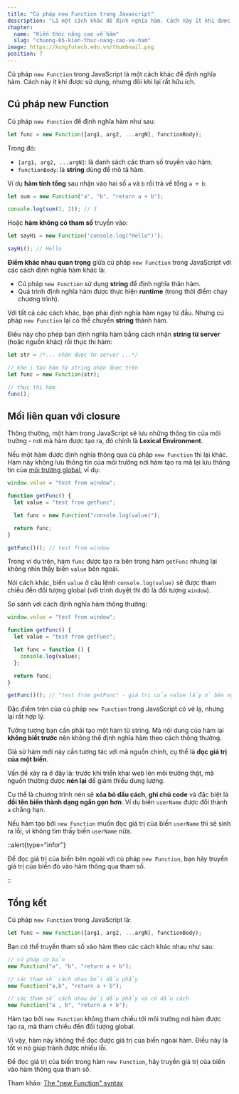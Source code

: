 ```yaml
---
title: "Cú pháp new Function trong Javascript"
description: "Là một cách khác để định nghĩa hàm. Cách này ít khi được sử dụng, nhưng đôi khi lại rất hữu ích."
chapter:
  name: "Kiến thức nâng cao về hàm"
  slug: "chuong-05-kien-thuc-nang-cao-ve-ham"
image: https://kungfutech.edu.vn/thumbnail.png
position: 7
---
```


Cú pháp `new Function` trong JavaScript là một cách khác để định nghĩa hàm. Cách này ít khi được sử dụng, nhưng đôi khi lại rất hữu ích.

## Cú pháp new Function

Cú pháp `new Function` để định nghĩa hàm như sau:

```js
let func = new Function([arg1, arg2, ...argN], functionBody);
```

Trong đó:

- `[arg1, arg2, ...argN]`: là danh sách các tham số truyền vào hàm.
- `functionBody`: là **string** dùng để mô tả hàm.

Ví dụ **hàm tính tổng** sau nhận vào hai số `a` và `b` rồi trả về tổng `a + b`:

```js
let sum = new Function("a", "b", "return a + b");

console.log(sum(1, 2)); // 3
```

Hoặc **hàm không có tham số** truyền vào:

```js
let sayHi = new Function('console.log("Hello")');

sayHi(); // Hello
```

**Điểm khác nhau quan trọng** giữa cú pháp `new Function` trong JavaScript với các cách định nghĩa hàm khác là:

- Cú pháp `new Function` sử dụng **string** để định nghĩa thân hàm.
- Quá trình định nghĩa hàm được thực hiện **runtime** (trong thời điểm chạy chương trình).

Với tất cả các cách khác, bạn phải định nghĩa hàm ngay từ đầu. Nhưng cú pháp `new Function` lại có thể chuyển **string** thành hàm.

Điều này cho phép bạn định nghĩa hàm bằng cách nhận **string từ server** (hoặc nguồn khác) rồi thực thi hàm:

```js
let str = /*... nhận được từ server ...*/

// khởi tạo hàm từ string nhận được trên
let func = new Function(str);

// thực thi hàm
func();
```

## Mối liên quan với closure

Thông thường, một hàm trong JavaScript sẽ lưu những thông tin của môi trường - nơi mà hàm được tạo ra, đó chính là **Lexical Environment**.

Nếu một hàm được định nghĩa thông qua cú pháp `new Function` thì lại khác. Hàm này không lưu thông tin của môi trường nơi hàm tạo ra mà lại lưu thông tin của [môi trường global](/bai-viet/javascript/doi-tuong-global-trong-javascript), ví dụ:

```js
window.value = "test from window";

function getFunc() {
  let value = "test from getFunc";

  let func = new Function("console.log(value)");

  return func;
}

getFunc()(); // test from window
```

Trong ví dụ trên, hàm `func` được tạo ra bên trong hàm `getFunc` nhưng lại không nhìn thấy biến `value` bên ngoài.

Nói cách khác, biến `value` ở câu lệnh `console.log(value)` sẽ được tham chiếu đến đối tượng global (với trình duyệt thì đó là đối tượng `window`).

So sánh với cách định nghĩa hàm thông thường:

```js
window.value = "test from window";

function getFunc() {
  let value = "test from getFunc";

  let func = function () {
    console.log(value);
  };

  return func;
}

getFunc()(); // "test from getFunc" - giá trị của value lấy ở bên ngoài
```

Đặc điểm trên của cú pháp `new Function` trong JavaScript có vẻ lạ, nhưng lại rất hợp lý.

Tưởng tượng bạn cần phải tạo một hàm từ string. Mà nội dung của hàm lại **không biết trước** nên không thể định nghĩa hàm theo cách thông thường.

Giả sử hàm mới này cần tương tác với mã nguồn chính, cụ thể là **đọc giá trị của một biến**.

Vấn đề xảy ra ở đây là: trước khi triển khai web lên môi trường thật, mã nguồn thường được **nén lại** để giảm thiểu dung lượng.

Cụ thể là chương trình nén sẽ **xóa bỏ dấu cách**, **ghi chú code** và đặc biệt là **đổi tên biến thành dạng ngắn gọn hơn**. Ví dụ biến `userName` được đổi thành `a` chẳng hạn.

Nếu hàm tạo bởi `new Function` muốn đọc giá trị của biến `userName` thì sẽ sinh ra lỗi, vì không tìm thấy biến `userName` nữa.

::alert{type="infor"}

Để đọc giá trị của biến bên ngoài với cú pháp `new Function`, bạn hãy truyền giá trị của biến đó vào hàm thông qua tham số.

::

## Tổng kết

Cú pháp `new Function` trong JavaScript là:

```js
let func = new Function([arg1, arg2, ...argN], functionBody);
```

Bạn có thể truyền tham số vào hàm theo các cách khác nhau như sau:

```js
// cú pháp cơ bản
new Function("a", "b", "return a + b");

// các tham số cách nhau bởi dấu phẩy
new Function("a,b", "return a + b");

// các tham số cách nhau bởi dấu phẩy và có dấu cách
new Function("a , b", "return a + b");
```

Hàm tạo bởi `new Function` không tham chiếu tới môi trường nơi hàm được tạo ra, mà tham chiếu đến đối tượng global.

Vì vậy, hàm này không thể đọc được giá trị của biến ngoài hàm. Điều này là tốt vì nó giúp tránh được nhiều lỗi.

Để đọc giá trị của biến trong hàm `new Function`, hãy truyền giá trị của biến vào hàm thông qua tham số.

Tham khảo: [The "new Function" syntax](https://javascript.info/new-function)
